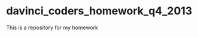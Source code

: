 davinci_coders_homework_q4_2013
===============================

This is a repository for my homework
